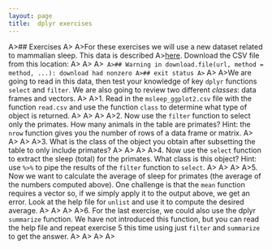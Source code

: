 ```yaml
---
layout: page
title:  dplyr exercises
---
```


A>## Exercises
A>
A>For these exercises we will use a new dataset related to mammalian sleep. This data is described 
A>[here](http://docs.ggplot2.org/0.9.3.1/msleep.html). Download the CSV file from this location:
A>
A>
A>```
A>## Warning in download.file(url, method = method, ...): download had nonzero
A>## exit status
A>```
A>
A>We are going to read in this data, then test your knowledge of key `dplyr` functions `select` and `filter`. We are also going to review two different _classes_: data frames and vectors.
A>
A>1. Read in the `msleep_ggplot2.csv` file with the function `read.csv` and use the function `class` to determine what type of object is returned.
A>
A>
A>
A>2. Now use the `filter` function to select only the primates. How many animals in the table are primates? Hint: the `nrow` function gives you the number of rows of a data frame or matrix.
A>
A>
A>
A>3. What is the class of the object you obtain after subsetting the table to only include primates?
A>
A>
A>
A>4. Now use the `select` function to extract the sleep (total) for the primates. What class is this object? Hint: use `%>%` to pipe the results of the  `filter` function to `select`.
A>
A>
A>
A>5. Now we want to calculate the average of sleep for primates (the average of the numbers computed above). One challenge is that the `mean` function requires a vector so, if we simply apply it to the output above, we get an error. Look at the help file for `unlist` and use it to compute the desired average.
A>
A>
A>
A>6. For the last exercise, we could also use the dplyr `summarize` function. We have not introduced this function, but you can read the help file and repeat exercise 5 this time using just `filter` and `summarize` to get the answer.
A>
A>
A>
A>
